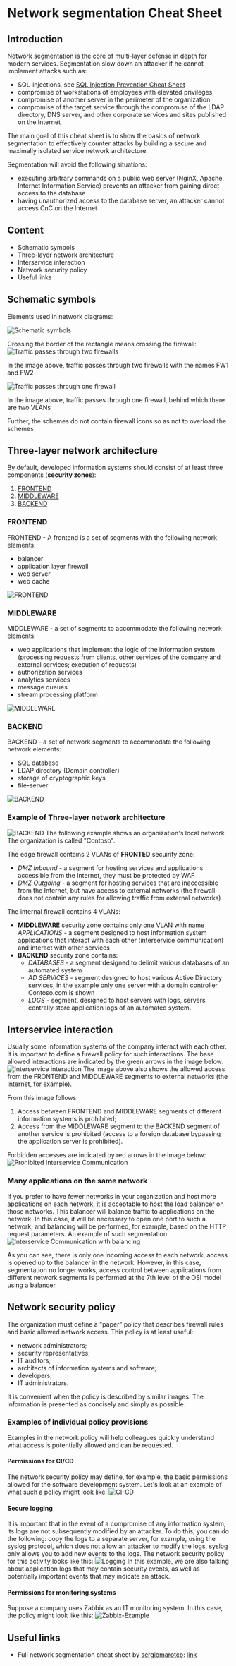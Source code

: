 # Network segmentation Cheat Sheet

## Introduction

Network segmentation is the core of multi-layer defense in depth for modern services. Segmentation slow down an attacker if he cannot implement attacks such as:

 - SQL-injections, see [SQL Injection Prevention Cheat Sheet](https://github.com/OWASP/CheatSheetSeries/blob/master/cheatsheets/SQL_Injection_Prevention_Cheat_Sheet.md)
 - compromise of workstations of employees with elevated privileges
 - compromise of another server in the perimeter of the organization
 - compromise of the target service through the compromise of the LDAP directory, DNS server, and other corporate services and sites published on the Internet

The main goal of this cheat sheet is to show the basics of network segmentation to effectively counter attacks by building a secure and maximally isolated service network architecture.

Segmentation will avoid the following situations:

- executing arbitrary commands on a public web server (NginX, Apache, Internet Information Service) prevents an attacker from gaining direct access to the database
- having unauthorized access to the database server, an attacker cannot access CnC on the Internet

## Content

- Schematic symbols
- Three-layer network architecture
- Interservice interaction
- Network security policy
- Useful links

## Schematic symbols

Elements used in network diagrams:

![Schematic symbols](https://github.com/OWASP/CheatSheetSeries/blob/master/assets/Network_Segmentation_Cheat_Sheet_Schematic_symbols.drawio.png)

Crossing the border of the rectangle means crossing the firewall:
![Traffic passes through two firewalls](https://github.com/OWASP/CheatSheetSeries/blob/master/assets/Network_Segmentation_Cheat_Sheet_firewall_1.drawio.png)

In the image above, traffic passes through two firewalls with the names FW1 and FW2

![Traffic passes through one firewall](https://github.com/OWASP/CheatSheetSeries/blob/master/assets/Network_Segmentation_Cheat_Sheet_firewall_2.drawio.png)

In the image above, traffic passes through one firewall, behind which there are two VLANs

Further, the schemes do not contain firewall icons so as not to overload the schemes

## Three-layer network architecture

By default, developed information systems should consist of at least three components (**security zones**):

1. [FRONTEND](https://github.com/OWASP/CheatSheetSeries/blob/master/cheatsheets/Network_Segmentation_Cheat_Sheet.md#FRONTEND)
2. [MIDDLEWARE](https://github.com/OWASP/CheatSheetSeries/blob/master/cheatsheets/Network_Segmentation_Cheat_Sheet.md#MIDDLEWARE)
3. [BACKEND](https://github.com/OWASP/CheatSheetSeries/blob/master/cheatsheets/Network_Segmentation_Cheat_Sheet.md#BACKEND)

### FRONTEND

FRONTEND - A frontend is a set of segments with the following network elements:

- balancer
- application layer firewall
- web server
- web cache

![FRONTEND](https://github.com/OWASP/CheatSheetSeries/blob/master/assets/Network_Segmentation_Cheat_Sheet_FRONTEND.drawio.png)

### MIDDLEWARE

MIDDLEWARE - a set of segments to accommodate the following network elements:

- web applications that implement the logic of the information system (processing requests from clients, other services of the company and external services; execution of requests)
- authorization services
- analytics services
- message queues
- stream processing platform

![MIDDLEWARE](https://github.com/OWASP/CheatSheetSeries/blob/master/assets/Network_Segmentation_Cheat_Sheet_MIDDLEWARE.drawio.png)

### BACKEND

BACKEND - a set of network segments to accommodate the following network elements:

- SQL database
- LDAP directory (Domain controller)
- storage of cryptographic keys
- file-server

![BACKEND](https://github.com/OWASP/CheatSheetSeries/blob/master/assets/Network_Segmentation_Cheat_Sheet_BACKEND.drawio.png)

### Example of Three-layer network architecture

![BACKEND](https://github.com/OWASP/CheatSheetSeries/blob/master/assets/Network_Segmentation_Cheat_Sheet_TIER_Example.drawio.png)
The following example shows an organization's local network. The organization is called "Сontoso".

The edge firewall contains 2 VLANs of **FRONTED** secuirity zone:

- _DMZ Inbound_ - a segment for hosting services and applications accessible from the Internet, they must be protected by WAF
- _DMZ Outgoing_ - a segment for hosting services that are inaccessible from the Internet, but have access to external networks (the firewall does not contain any rules for allowing traffic from external networks)

The internal firewall contains 4 VLANs:

- **MIDDLEWARE** security zone contains only one VLAN with name _APPLICATIONS_ - a segment designed to host information system applications that interact with each other (interservice communication) and interact with other services
- **BACKEND** security zone contains:
   - _DATABASES_ - a segment designed to delimit various databases of an automated system
   - _AD SERVICES_ - segment designed to host various Active Directory services, in the example only one server with a domain controller Contoso.com is shown
   - _LOGS_ - segment, designed to host servers with logs, servers centrally store application logs of an automated system.

## Interservice interaction

Usually some information systems of the company interact with each other. It is important to define a firewall policy for such interactions.
The base allowed interactions are indicated by the green arrows in the image below:
![Interservice interaction](https://github.com/OWASP/CheatSheetSeries/blob/master/assets/Network_Segmentation_Cheat_Sheet_interservice.drawio.png)
The image above also shows the allowed access from the FRONTEND and MIDDLEWARE segments to external networks (the Internet, for example).

From this image follows:

1. Access between FRONTEND and MIDDLEWARE segments of different information systems is prohibited;
2. Access from the MIDDLEWARE segment to the BACKEND segment of another service is prohibited (access to a foreign database bypassing the application server is prohibited).

Forbidden accesses are indicated by red arrows in the image below:
![Prohibited Interservice Communication](https://github.com/OWASP/CheatSheetSeries/blob/master/assets/Network_Segmentation_Cheat_Sheet_interservice_deny.drawio.png)

### Many applications on the same network

If you prefer to have fewer networks in your organization and host more applications on each network, it is acceptable to host the load balancer on those networks. This balancer will balance traffic to applications on the network.
In this case, it will be necessary to open one port to such a network, and balancing will be performed, for example, based on the HTTP request parameters.
An example of such segmentation:
![Interservice Communication with balancing](https://github.com/OWASP/CheatSheetSeries/blob/master/assets/Network_Segmentation_Cheat_Sheet_interservice_balancer.drawio.png)

As you can see, there is only one incoming access to each network, access is opened up to the balancer in the network. However, in this case, segmentation no longer works, access control between applications from different network segments is performed at the 7th level of the OSI model using a balancer.

## Network security policy

The organization must define a "paper" policy that describes firewall rules and basic allowed network access.
This policy is at least useful:

- network administrators;
- security representatives;
- IT auditors;
- architects of information systems and software;
- developers;
- IT administrators.

It is convenient when the policy is described by similar images. The information is presented as concisely and simply as possible.

### Examples of individual policy provisions

Examples in the network policy will help colleagues quickly understand what access is potentially allowed and can be requested.

#### Permissions for CI/CD

The network security policy may define, for example, the basic permissions allowed for the software development system. Let's look at an example of what such a policy might look like:
![CI-CD](https://github.com/OWASP/CheatSheetSeries/blob/master/assets/Network_Segmentation_Cheat_Sheet_repo.drawio.png)

#### Secure logging

It is important that in the event of a compromise of any information system, its logs are not subsequently modified by an attacker. To do this, you can do the following: copy the logs to a separate server, for example, using the syslog protocol, which does not allow an attacker to modify the logs, syslog only allows you to add new events to the logs.
The network security policy for this activity looks like this:
![Logging](https://github.com/OWASP/CheatSheetSeries/blob/master/assets/Network_Segmentation_Cheat_Sheet_logs.drawio.png)
In this example, we are also talking about application logs that may contain security events, as well as potentially important events that may indicate an attack.

#### Permissions for monitoring systems

Suppose a company uses Zabbix as an IT monitoring system. In this case, the policy might look like this:
![Zabbix-Example](https://github.com/OWASP/CheatSheetSeries/blob/master/assets/Network_Segmentation_Cheat_Sheet_Monitoring.drawio.png)

## Useful links

- Full network segmentation cheat sheet by [sergiomarotco](https://github.com/sergiomarotco): [link](https://github.com/sergiomarotco/Network-segmentation-cheat-sheet)
